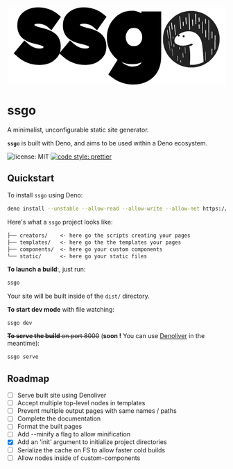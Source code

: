 <p align="center">
  <img src="./assets/logo.png">
</p>

# ssgo

A minimalist, unconfigurable static site generator.

**`ssgo`** is built with Deno, and aims to be used within a Deno ecosystem.

![license: MIT](https://img.shields.io/github/license/mdubourg001/ssgo?style=flat-square)
[![code style: prettier](https://img.shields.io/badge/code_style-prettier-ff69b4.svg?style=flat-square)](https://github.com/prettier/prettier)

## Quickstart

To install `ssgo` using Deno:

```bash
deno install --unstable --allow-read --allow-write --allow-net https://raw.githubusercontent.com/mdubourg001/ssgo/master/ssgo.ts
```

Here's what a `ssgo` project looks like:

```plaintext
├── creators/    <- here go the scripts creating your pages
├── templates/   <- here go the the templates your pages
├── components/  <- here go your custom components
└── static/      <- here go your static files
```

**To launch a build**:, just run:

```bash
ssgo
```

Your site will be built inside of the `dist/` directory.

**To start dev mode** with file watching:

```bash
ssgo dev
```

~~**To serve the build** on port 8000~~ (**soon !** You can use [Denoliver](https://github.com/joakimunge/denoliver) in the meantime):

```bash
ssgo serve
```

## Roadmap

- [ ] Serve built site using Denoliver
- [ ] Accept multiple top-level nodes in templates
- [ ] Prevent multiple output pages with same names / paths
- [ ] Complete the documentation
- [ ] Format the built pages
- [ ] Add --minify a flag to allow minification
- [x] Add an 'init' argument to initialize project directories
- [ ] Serialize the cache on FS to allow faster cold builds
- [ ] Allow nodes inside of custom-components
